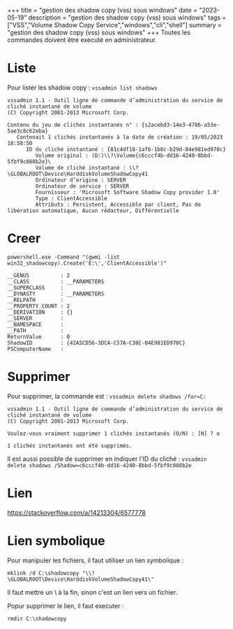 +++
title = "gestion des shadow copy (vss) sous windows"
date = "2023-05-19"
description = "gestion des shadow copy (vss) sous windows"
tags = ["VSS","Volume Shadow Copy Service","windows","cli","shell"]
summary = "gestion des shadow copy (vss) sous windows"
+++
Toutes les commandes doivent être executé en administrateur.

# Liste

Pour lister les shadow copy :
`vssadmin list shadows`
```shell
vssadmin 1.1 - Outil ligne de commande d’administration du service de cliché instantané de volume
(C) Copyright 2001-2013 Microsoft Corp.

Contenu du jeu de clichés instantanés n° : {s2acebd3-14e3-4786-a53e-5ae3c8c62eba}
   Contenait 1 clichés instantanés à la date de création : 19/05/2023 18:58:50
      ID du cliché instantané : {81c4df18-1af6-1b8c-b29d-04e981ed970c}
         Volume original : (D:)\\?\Volume{c6cccf4b-dd16-4240-8bbd-5fbf9c080b2e}\
         Volume de cliché instantané : \\?\GLOBALROOT\Device\HarddiskVolumeShadowCopy41
         Ordinateur d’origine : SERVER
         Ordinateur de service : SERVER
         Fournisseur : 'Microsoft Software Shadow Copy provider 1.0'
         Type : ClientAccessible
         Attributs : Persistent, Accessible par client, Pas de libération automatique, Aucun rédacteur, Différentielle
```

# Creer

`powershell.exe -Command "(gwmi -list win32_shadowcopy).Create('E:\','ClientAccessible')"`
```shell
__GENUS          : 2
__CLASS          : __PARAMETERS
__SUPERCLASS     :
__DYNASTY        : __PARAMETERS
__RELPATH        :
__PROPERTY_COUNT : 2
__DERIVATION     : {}
__SERVER         :
__NAMESPACE      :
__PATH           :
ReturnValue      : 0
ShadowID         : {42A5CD56-3DCA-C57A-C38C-04E981ED970C}
PSComputerName   :
```

# Supprimer
Pour supprimer, la commande est :
`vssadmin delete shadows /for=C:`
```shell
vssadmin 1.1 - Outil ligne de commande d’administration du service de cliché instantané de volume
(C) Copyright 2001-2013 Microsoft Corp.

Voulez-vous vraiment supprimer 1 clichés instantanés (O/N) : [N] ? o

1 clichés instantanés ont été supprimés.
```
Il est aussi possible de supprimer en indiquer l'ID du cliché :
`vssadmin delete shadows /Shadow=c6cccf4b-dd16-4240-8bbd-5fbf9c080b2e`

# Lien

https://stackoverflow.com/a/14213304/6577778

# Lien symbolique

Pour manipuler les fichiers, il faut utiliser un lien symbolique :
```shell
mklink /d C:\shadowcopy "\\?\GLOBALROOT\Device\HarddiskVolumeShadowCopy41\"
```
Il faut mettre un \ à la fin, sinon c'est un lien vers un fichier.

Popur supprimer le lien, il faut executer :
```shell
rmdir C:\shadowcopy
```
